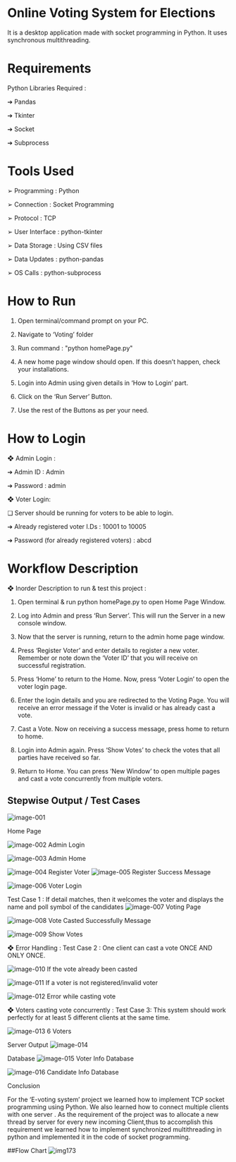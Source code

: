 # Online Voting System for Elections
 It is a desktop application made with socket programming in Python. 
 It uses synchronous multithreading. 
 

# Requirements

Python Libraries Required :

➔ Pandas

➔ Tkinter

➔ Socket

➔ Subprocess


# Tools Used


➢ Programming : Python

➢ Connection : Socket Programming

➢ Protocol : TCP

➢ User Interface : python-tkinter

➢ Data Storage : Using CSV files

➢ Data Updates : python-pandas

➢ OS Calls : python-subprocess


# How to Run

1. Open terminal/command prompt on your PC.

2. Navigate to ‘Voting’ folder

3. Run command : "python homePage.py"

4. A new home page window should open. If this doesn’t happen, check your installations.

5. Login into Admin using given details in ‘How to Login’ part.

6. Click on the ‘Run Server’ Button.

7. Use the rest of the Buttons as per your need.


# How to Login

❖ Admin Login :

➔ Admin ID : Admin

➔ Password : admin



❖ Voter Login:

❏ Server should be running for voters to be able to login.

➔ Already registered voter I.Ds : 10001 to 10005

➔ Password (for already registered voters) : abcd


# Workflow Description

❖ Inorder Description to run & test this project :

1. Open terminal & run python homePage.py to open Home Page Window.

2. Log into Admin and press ‘Run Server’. This will run the Server in a new console window.

3. Now that the server is running, return to the admin home page window.

4. Press ‘Register Voter’ and enter details to register a new voter. Remember or note down the ‘Voter ID’ that you will receive on successful registration.

5. Press ‘Home’ to return to the Home. Now, press ‘Voter Login’ to open the voter login page.

6. Enter the login details and you are redirected to the Voting Page. You will receive an error message if the Voter is invalid or has already cast a vote.

7. Cast a Vote. Now on receiving a success message, press home to return to home.

8. Login into Admin again. Press ‘Show Votes’ to check the votes that all parties have received so far.

9. Return to Home. You can press ‘New Window’ to open multiple pages and cast a vote concurrently from multiple voters.



## Stepwise Output / Test Cases

![image-001](https://github.com/webricated/voting-system-python/assets/105015109/6f34b001-0927-40bf-a801-b5d615c2aefa)


Home Page



![image-002](https://github.com/webricated/voting-system-python/assets/105015109/e68f56aa-4841-4ce1-be16-aa219bfa30e3)
Admin Login


![image-003](https://github.com/webricated/voting-system-python/assets/105015109/94f92ca4-af7d-4c34-87a0-b8c0289771c0)
Admin Home

![image-004](https://github.com/webricated/voting-system-python/assets/105015109/9a5005eb-6895-42c5-a6f1-de79e47eae7a)
Register Voter
![image-005](https://github.com/webricated/voting-system-python/assets/105015109/6daba5d9-35fc-4f02-a645-84771a1e1e36)
Register Success Message

![image-006](https://github.com/webricated/voting-system-python/assets/105015109/dc5cebbc-1fc7-4e88-b543-ee866a47cd5b)
Voter Login


Test Case 1 : If detail matches, then it welcomes the voter and displays the name
and poll symbol of the candidates
![image-007](https://github.com/webricated/voting-system-python/assets/105015109/93a0d0bb-dcdc-4fea-8f77-9dec4241382c)
Voting Page

![image-008](https://github.com/webricated/voting-system-python/assets/105015109/2fafd9f1-71a1-45c0-8ba0-c71f76363c69)
Vote Casted Successfully Message

![image-009](https://github.com/webricated/voting-system-python/assets/105015109/b0abb3e4-e4cd-4f1b-bdaf-938fa0c4975d)
Show Votes


❖ Error Handling :
Test Case 2 : One client can cast a vote ONCE AND ONLY ONCE.

![image-010](https://github.com/webricated/voting-system-python/assets/105015109/3cf0f321-bd82-4f09-b2b7-ae9c4ddffb30)
If the vote already been casted

![image-011](https://github.com/webricated/voting-system-python/assets/105015109/35dc3c85-fad3-49e2-b97d-3de741346b0a)
If a voter is not registered/invalid voter


![image-012](https://github.com/webricated/voting-system-python/assets/105015109/191af758-b9a2-43a6-ac73-bba0d3316d2d)
Error while casting vote



❖ Voters casting vote concurrently :
Test Case 3: This system should work perfectly for at least 5 different clients at the
same time.

![image-013](https://github.com/webricated/voting-system-python/assets/105015109/0a72652c-614d-4ddf-8e3e-7d08c1b45a29)
6 Voters



Server Output
![image-014](https://github.com/webricated/voting-system-python/assets/105015109/aedb2747-996c-4c76-aad3-edad9f7a0c2c)


Database
![image-015](https://github.com/webricated/voting-system-python/assets/105015109/5d4f74f1-d724-4d34-bd6c-6c8dda157f53)
Voter Info Database



![image-016](https://github.com/webricated/voting-system-python/assets/105015109/6bf5ed48-3cdb-4935-bd7e-f42a47e4f2b7)
Candidate Info Database




Conclusion


For the ‘E-voting system’ project we learned how to implement TCP socket programming using Python. We also learned how to connect multiple clients with one server . As the requirement of the project was to allocate a new thread by server for every new incoming Client,thus to accomplish this requirement we learned how to implement synchronized multithreading in python and implemented it in the code of socket programming.


##Flow Chart
![img173](https://github.com/webricated/voting-system-python/assets/105015109/2fd77c27-935b-49c3-ae8f-bd1500af4e1f)







